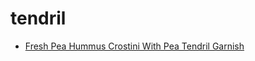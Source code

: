 # tendril

 * [Fresh Pea Hummus Crostini With Pea Tendril Garnish](../../index/f/fresh-pea-hummus-crostini-with-pea-tendril-garnish-241885.json)
